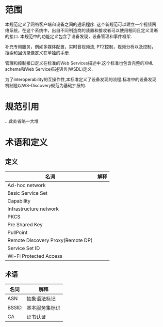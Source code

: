 # 范围

本规范定义了网络客户端和设备之间的通讯程序.
这个新规范可以建立一个视频网络系统，在这个系统中，出自不同制造商的装置和接收者可以使用相同且定义清晰的接口.
本规范中的功能定义包含了设备发现，设备管理和事件框架.

补充专用服务，例如多媒体配置，实时音视频流, PTZ控制，视频分析以及控制，搜索和回访录像定义在单独的手册.

管理和控制接口定义在标准的Web Services描述中.这个标准也包含完整的XML schema和Web Service描述语言(WSDL)定义.

为了interoperability的互操作性,本标准定义了设备发现的流程.标准中的设备发现机制是以WS-Discovery规范为基础扩展的.


# 规范引用

...此处省略一大堆

# 术语和定义

## 定义

名词|解释
----|----
Ad-hoc network|
Basic Service Set|
Capability|
Infrastructure network|
PKCS|
Pre Shared Key|
PullPoint|
Remote Discovery Proxy(Remote DP)|
Service Set ID|
Wi-Fi Protected Access|

## 术语

名词|解释
----|----
ASN|抽象语法标记
BSSID|基本服务集标识
CA|证书认证

